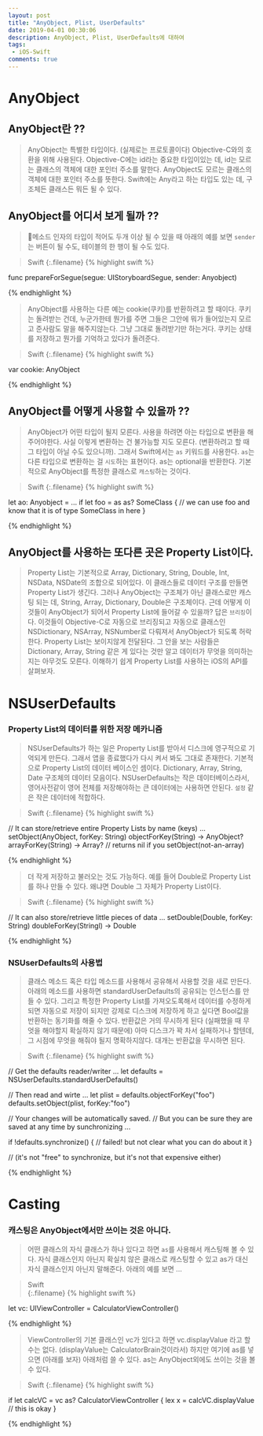 ```yaml
---
layout: post
title: "AnyObject, Plist, UserDefaults"
date: 2019-04-01 00:30:06
description: AnyObject, Plist, UserDefaults에 대하여
tags: 
 - iOS-Swift
comments: true
---
```


# AnyObject

## AnyObject란 ??

> AnyObject는 특별한 타입이다. (실제로는 프로토콜이다)
> Objective-C와의 호환을 위해 사용된다.
> Objective-C에는 id라는 중요한 타입이있는 데, id는 모르는 클래스의 객체에 대한 포인터 주소를 말한다.
> AnyObject도 모르는 클래스의 객체에 대한 포인터 주소를 뜻한다.
> Swift에는 Any라고 하는 타입도 있는 데, 구조체든 클래스든 뭐든 될 수 있다.

## AnyObject를 어디서 보게 될까 ??

> 메소드 인자의 타입이 적어도 두개 이상 될 수 있을 때
> 아래의 예를 보면 `sender`는 버튼이 될 수도, 테이블의 한 행이 될 수도 있다. 

>Swift
{:.filename}
{% highlight swift %}

func prepareForSegue(segue: UIStoryboardSegue, sender: Anyobject)

{% endhighlight %}

> AnyObject를 사용하는 다른 예는 cookie(쿠키)를 반환하려고 할 때이다.
> 쿠키는 돌려받는 건데, 누군가한테 뭔가를 주면 그들은 그안에 뭐가 들어있는지 모르고 준사람도 말을 해주지않는다. 그냥 그대로 돌려받기만 하는거다. 쿠키는 상태를 저장하고 뭔가를 기억하고 있다가 돌려준다. 

>Swift
{:.filename}
{% highlight swift %}

var cookie: AnyObject

{% endhighlight %}

## AnyObject를 어떻게 사용할 수 있을까 ??

> AnyObject가 어떤 타입이 될지 모른다. 사용을 하려면 아는 타입으로 변환을 해주어야한다. 사실 이렇게 변환하는 건 불가능할 지도 모른다. (변환하려고 할 때 그 타입이 아닐 수도 있으니까).
> 그래서 Swift에서는 `as` 키워드를 사용한다. `as`는 다른 타입으로 변환하는 걸 `시도`하는 표현이다. as는 optional을 반환한다. 
> 기본적으로 AnyObject를 특정한 클래스로 `캐스팅`하는 것이다.

>Swift
{:.filename}
{% highlight swift %}

let ao: Anyobject = ...
if let foo = as as? SomeClass {
    // we can use foo and know that it is of type SomeClass in here
}

{% endhighlight %}

## AnyObject를 사용하는 또다른 곳은 Property List이다.

> Property List는 기본적으로 Array, Dictionary, String, Double, Int, NSData, NSDate의 조합으로 되어있다. 이 클래스들로 데이터 구조를 만들면 Property List가 생긴다.
> 그러나 AnyObject는 구조체가 아닌 클래스로만 캐스팅 되는 데, String, Array, Dictionary, Double은 구조체이다. 근데 어떻게 이것들이 AnyObject가 되어서 Property List에 들어갈 수 있을까?
> 답은 `브리징`이다. 
> 이것들이 Objective-C로 자동으로 브리징되고 자동으로 클래스인 NSDictionary, NSArray, NSNumber로 다뤄져서 AnyObject가 되도록 허락한다. 
> Property List는 보이지않게 전달된다. 그 안을 보는 사람들은 Dictionary, Array, String 같은 게 있다는 것만 알고 데이터가 무엇을 의미하는지는 아무것도 모른다. 
> 이해하기 쉽게 Property List를 사용하는 iOS의 API를 살펴보자. 

# NSUserDefaults

### Property List의 데이터를 위한 저장 메카니즘

> NSUserDefaults가 하는 일은 Property List를 받아서 디스크에 영구적으로 기억되게 만든다. 그래서 앱을 종료했다가 다시 켜서 봐도 그대로 존재한다. 기본적으로 Property List의 데이터 베이스인 셈이다. Dictionary, Array, String, Date 구조체의 데이터 모음이다. 
> NSUserDefaults는 작은 데이터베이스라서, 영어사전같이 영어 전체를 저장해야하는 큰 데이터에는 사용하면 안된다. `설정` 같은 작은 데이터에 적합하다. 

>Swift
{:.filename}
{% highlight swift %}

// It can store/retrieve entire Property Lists by name (keys) ...
setObject(AnyObject, forKey: String)
objectForKey(String) -> AnyObject?
arrayForKey(String) -> Array<AnyObject>? // returns nil if you setObject(not-an-array)

{% endhighlight %}

> 더 작게 저장하고 불러오는 것도 가능하다.
> 예를 들어 Double로 Property List를 하나 만들 수 있다.
> 왜냐면 Double 그 자체가 Property List이다. 


>Swift
{:.filename}
{% highlight swift %}

// It can also store/retrieve little pieces of data ...
setDouble(Double, forKey: String)
doubleForKey(Stringl) -> Double

{% endhighlight %}

### NSUserDefaults의 사용법

> 클래스 메소드 혹은 타입 메소드를 사용해서 공유해서 사용할 것을 새로 만든다. 
> 아래의 메소드를 사용하면 standardUserDefaults의 공유되는 인스턴스를 만들 수 있다.
> 그리고 특정한 Property List를 가져오도록해서 데이터를 수정하게 되면 자동으로 저장이 되지만 강제로 디스크에 저장하게 하고 싶다면 Bool값을 반환하는 동기화를 해줄 수 있다.
> 반환값은 거의 무시하게 된다 (실패했을 때 무엇을 해야할지 확실하지 않기 때문에)
> 아마 디스크가 꽉 차서 실패하거나 할텐데, 그 시점에 무엇을 해줘야 될지 명확하지않다. 대개는 반환값을 무시하면 된다.



>Swift
{:.filename}
{% highlight swift %}

// Get the defaults reader/writer ...
let defaults = NSUserDefaults.standardUserDefaults()

// Then read and wirte ...
let plist = defaults.objectForKey("foo")
defaults.setObject(plist, forKey:"foo")

// Your changes will be automatically saved.
// But you can be sure they are saved at any time by sunchronizing ...

if !defaults.synchronize() { // failed! but not clear what you can do about it }

// (it's not "free" to synchronize, but it's not that expensive either)

{% endhighlight %}


# Casting

### 캐스팅은 AnyObject에서만 쓰이는 것은 아니다.
> 어떤 클래스의 자식 클래스가 하나 있다고 하면 `as`를 사용해서 캐스팅해 볼 수 있다. 
> 자식 클래스인지 아닌지 확실치 않은 클래스로 캐스팅할 수 있고 as가 대신 자식 클래스인지 아닌지 말해준다. 
> 아래의 예를 보면 ...

>Swift  
{:.filename}
{% highlight swift %}

let vc: UIViewController = CalculatorViewController()

{% endhighlight %}

> ViewController의 기본 클래스인 vc가 있다고 하면 vc.displayValue 라고 할 수는 없다. (displayValue는 CalculatorBrain것이라서)
> 하지만 여기에 as를 넣으면 (아래를 보자)
> 아래처럼 쓸 수 있다. as는 AnyObject외에도 쓰이는 것을 볼 수 있다.

>Swift
{:.filename}
{% highlight swift %}

if let calcVC = vc as? CalculatorViewController {
    lex x = calcVC.displayValue // this is okay
}

{% endhighlight %}



